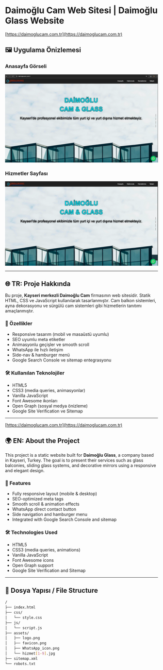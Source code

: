 # Daimoğlu Cam Web Sitesi | Daimoğlu Glass Website

[https://daimoglucam.com.tr](https://daimoglucam.com.tr)

## 🖼️ Uygulama Önizlemesi

### Anasayfa Görseli
![Homepage Preview](running-application-image/Screenshot%202025-04-22%20at%2015.26.28.png)

### Hizmetler Sayfası
![Mobile Preview](running-application-image/Screenshot%202025-04-22%20at%2015.30.31.png)

---

## 🌐 TR: Proje Hakkında
Bu proje, **Kayseri merkezli Daimoğlu Cam** firmasının web sitesidir. Statik HTML, CSS ve JavaScript kullanılarak tasarlanmıştır. Cam balkon sistemleri, ayna dekorasyonu ve sürgülü cam sistemleri gibi hizmetlerin tanıtımı amaçlanmıştır.

### 🚀 Özellikler
- Responsive tasarım (mobil ve masaüstü uyumlu)
- SEO uyumlu meta etiketler
- Animasyonlu geçişler ve smooth scroll
- WhatsApp ile hızlı iletişim
- Side-nav & hamburger menü
- Google Search Console ve sitemap entegrasyonu

### 🛠️ Kullanılan Teknolojiler
- HTML5
- CSS3 (media queries, animasyonlar)
- Vanilla JavaScript
- Font Awesome ikonları
- Open Graph (sosyal medya önizleme)
- Google Site Verification ve Sitemap

---

[https://daimoglucam.com.tr](https://daimoglucam.com.tr)

## 🌍 EN: About the Project
This project is a static website built for **Daimoğlu Glass**, a company based in Kayseri, Turkey. The goal is to present their services such as glass balconies, sliding glass systems, and decorative mirrors using a responsive and elegant design.

### 🚀 Features
- Fully responsive layout (mobile & desktop)
- SEO-optimized meta tags
- Smooth scroll & animation effects
- WhatsApp direct contact button
- Side navigation and hamburger menu
- Integrated with Google Search Console and sitemap

### 🛠️ Technologies Used
- HTML5
- CSS3 (media queries, animations)
- Vanilla JavaScript
- Font Awesome icons
- Open Graph support
- Google Site Verification and Sitemap

---

## 📂 Dosya Yapısı / File Structure
```bash
/
├── index.html
├── css/
│   └── style.css
├── js/
│   └── script.js
├── assets/
│   ├── logo.png
│   ├── favicon.png
│   ├── WhatsApp_icon.png
│   └── hizmet[1-9].jpg
├── sitemap.xml
└── robots.txt
